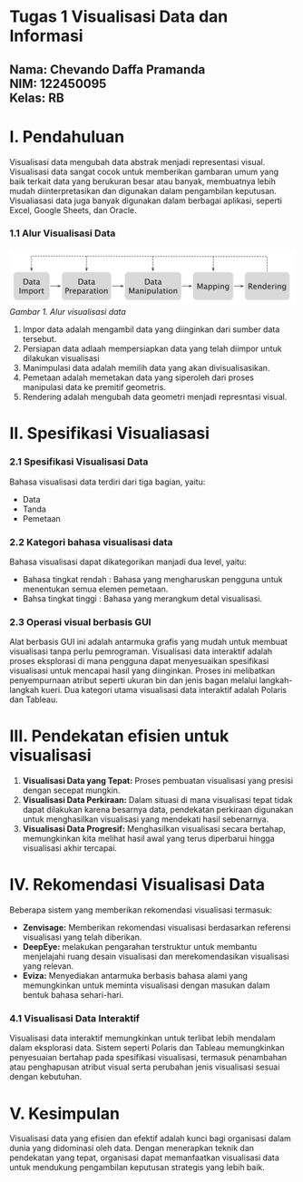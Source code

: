 # Tugas 1 Visualisasi Data dan Informasi

**Nama**: Chevando Daffa Pramanda  
**NIM**: 122450095  
**Kelas**: RB
-----
# I. Pendahuluan
Visualisasi data mengubah data abstrak menjadi representasi visual. Visualisasi data sangat cocok untuk memberikan gambaran umum yang baik terkait data yang berukuran besar atau banyak, membuatnya lebih mudah diinterpretasikan dan digunakan dalam pengambilan keputusan. Visualiasasi data juga banyak digunakan dalam berbagai aplikasi, seperti Excel, Google Sheets, dan Oracle.

### 1.1 Alur Visualisasi Data
![Alur visualisasi data](https://raw.githubusercontent.com/Chevando-Daffa-Pramanda/self/3f7f135132b5e9cf830c71725274f9f32168cab3/Alur%20visualisasi%20data.jpg)
*Gambar 1. Alur visualisasi data*
1. Impor data adalah mengambil data yang diinginkan dari sumber data tersebut.
2. Persiapan data adlaah mempersiapkan data yang telah diimpor untuk dilakukan visualisasi
3. Manimpulasi data adalah memilih data yang akan divisualisasikan.
4. Pemetaan adalah memetakan data yang siperoleh dari proses manipulasi data ke premitif geometris.
5. Rendering adalah mengubah data geometri menjadi represntasi visual. 

# II. Spesifikasi Visualiasasi
### 2.1 Spesifikasi Visualisasi Data
Bahasa visualisasi data terdiri dari tiga bagian, yaitu:
- Data
- Tanda
- Pemetaan

### 2.2 Kategori bahasa visualisasi data
Bahasa visualisasi dapat dikategorikan manjadi dua level, yaitu:
- Bahasa tingkat rendah : Bahasa yang mengharuskan pengguna untuk menentukan semua elemen pemetaan.
- Bahsa tingkat tinggi : Bahasa yang merangkum detal visualisasi.

### 2.3 Operasi visual berbasis GUI
Alat berbasis GUI ini adalah antarmuka grafis yang mudah untuk membuat visualisasi tanpa perlu pemrograman.
Visualisasi data interaktif adalah proses eksplorasi di mana pengguna dapat menyesuaikan spesifikasi visualisasi untuk mencapai hasil yang diinginkan. Proses ini melibatkan penyempurnaan atribut seperti ukuran bin dan jenis bagan melalui langkah-langkah kueri. Dua kategori utama visualisasi data interaktif adalah Polaris dan Tableau. 

# III. Pendekatan efisien untuk visualisasi 
1. **Visualisasi Data yang Tepat:** Proses pembuatan visualisasi yang presisi dengan secepat mungkin.
2. **Visualisasi Data Perkiraan:** Dalam situasi di mana visualisasi tepat tidak dapat dilakukan karena besarnya data, pendekatan perkiraan digunakan untuk menghasilkan visualisasi yang mendekati hasil sebenarnya.
3. **Visualisasi Data Progresif:** Menghasilkan visualisasi secara bertahap, memungkinkan kita melihat hasil awal yang terus diperbarui hingga visualisasi akhir tercapai.


# IV. Rekomendasi Visualisasi Data
Beberapa sistem yang memberikan rekomendasi visualisasi termasuk:
- **Zenvisage:** Memberikan rekomendasi visualisasi berdasarkan referensi visualisasi yang telah diberikan.
- **DeepEye:** melakukan pengarahan terstruktur untuk membantu menjelajahi ruang desain visualisasi dan merekomendasikan visualisasi yang relevan.
- **Eviza:** Menyediakan antarmuka berbasis bahasa alami yang memungkinkan untuk meminta visualisasi dengan masukan dalam bentuk bahasa sehari-hari.

### 4.1 Visualisasi Data Interaktif
Visualisasi data interaktif memungkinkan untuk terlibat lebih mendalam dalam eksplorasi data. Sistem seperti Polaris dan Tableau memungkinkan penyesuaian bertahap pada spesifikasi visualisasi, termasuk penambahan atau penghapusan atribut visual serta perubahan jenis visualisasi sesuai dengan kebutuhan.


# V. Kesimpulan
Visualisasi data yang efisien dan efektif adalah kunci bagi organisasi dalam dunia yang didominasi oleh data. Dengan menerapkan teknik dan pendekatan yang tepat, organisasi dapat memanfaatkan visualisasi data untuk mendukung pengambilan keputusan strategis yang lebih baik.